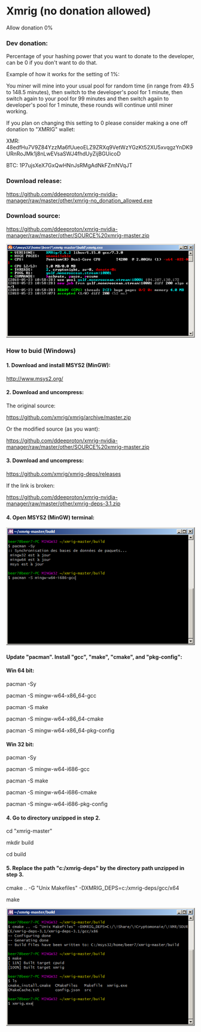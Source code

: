 # Xmrig (no donation allowed)

Allow donation 0% 

### Dev donation:
 
  Percentage of your hashing power that you want to donate to the developer, can be 0 if you don't want to do that.
 
  Example of how it works for the setting of 1%:
	
  You miner will mine into your usual pool for random time (in range from 49.5 to 148.5 minutes),
  then switch to the developer's pool for 1 minute, then switch again to your pool for 99 minutes
  and then switch agaiin to developer's pool for 1 minute, these rounds will continue until miner working.
 
  If you plan on changing this setting to 0 please consider making a one off donation to "XMRIG" wallet:
	
  XMR: 48edfHu7V9Z84YzzMa6fUueoELZ9ZRXq9VetWzYGzKt52XU5xvqgzYnDK9URnRoJMk1j8nLwEVsaSWJ4fhdUyZijBGUicoD

  BTC: 1P7ujsXeX7GxQwHNnJsRMgAdNkFZmNVqJT

### Download release:

https://github.com/ddeeproton/xmrig-nvidia-manager/raw/master/other/xmrig-no_donation_allowed.exe

### Download source:

https://github.com/ddeeproton/xmrig-nvidia-manager/raw/master/other/SOURCE%20xmrig-master.zip

![](preview.png)

### How to buid (Windows)

#### 1. Download and install MSYS2 (MinGW):

http://www.msys2.org/

#### 2. Download and uncompress:

The original source:

https://github.com/xmrig/xmrig/archive/master.zip

Or the modified source (as you want):

https://github.com/ddeeproton/xmrig-nvidia-manager/raw/master/other/SOURCE%20xmrig-master.zip

#### 3. Download and uncompress: 

https://github.com/xmrig/xmrig-deps/releases

If the link is broken:

https://github.com/ddeeproton/xmrig-nvidia-manager/raw/master/other/xmrig-deps-3.1.zip

#### 4. Open MSYS2 (MinGW) terminal:

![](preview2_1.png)

#### Update "pacman". Install "gcc", "make", "cmake", and "pkg-config":

#### Win 64 bit:
pacman -Sy

pacman -S mingw-w64-x86_64-gcc

pacman -S make

pacman -S mingw-w64-x86_64-cmake

pacman -S mingw-w64-x86_64-pkg-config

#### Win 32 bit:
pacman -Sy

pacman -S mingw-w64-i686-gcc

pacman -S make

pacman -S mingw-w64-i686-cmake

pacman -S mingw-w64-i686-pkg-config



#### 4. Go to directory unzipped in step 2.
cd "xmrig-master"

mkdir build

cd build

#### 5. Replace the path "c:/xmrig-deps" by the directory path unzipped in step 3.
cmake .. -G "Unix Makefiles" -DXMRIG_DEPS=c:/xmrig-deps/gcc/x64

make


![](preview3_1.png)

